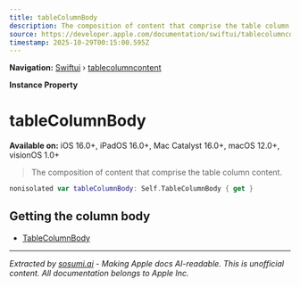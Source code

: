 ```yaml
---
title: tableColumnBody
description: The composition of content that comprise the table column content.
source: https://developer.apple.com/documentation/swiftui/tablecolumncontent/tablecolumnbody-swift.property
timestamp: 2025-10-29T00:15:00.595Z
---
```


**Navigation:** [Swiftui](/documentation/swiftui) › [tablecolumncontent](/documentation/swiftui/tablecolumncontent)

**Instance Property**

# tableColumnBody

**Available on:** iOS 16.0+, iPadOS 16.0+, Mac Catalyst 16.0+, macOS 12.0+, visionOS 1.0+

> The composition of content that comprise the table column content.

```swift
nonisolated var tableColumnBody: Self.TableColumnBody { get }
```

## Getting the column body

- [TableColumnBody](/documentation/swiftui/tablecolumncontent/tablecolumnbody-swift.associatedtype)

---

*Extracted by [sosumi.ai](https://sosumi.ai) - Making Apple docs AI-readable.*
*This is unofficial content. All documentation belongs to Apple Inc.*
